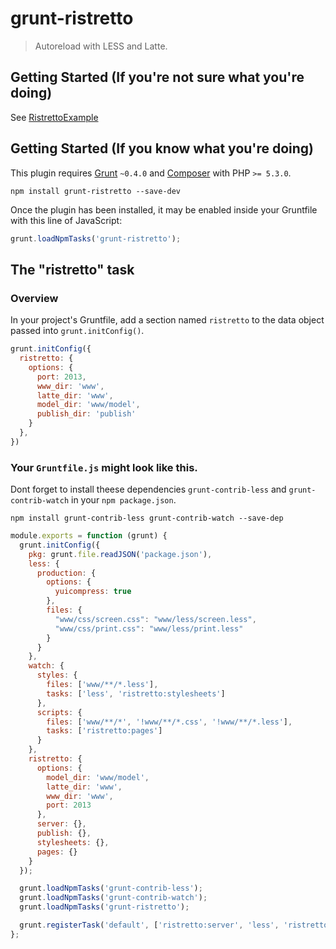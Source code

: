 # grunt-ristretto

> Autoreload with LESS and Latte.

## Getting Started (If you're not sure what you're doing)

See [RistrettoExample](https://github.com/ViliamKopecky/RistrettoExample)

## Getting Started (If you know what you're doing)
This plugin requires [Grunt](http://gruntjs.com/) `~0.4.0` and [Composer](http://getcomposer.org/) with PHP `>= 5.3.0`.

```shell
npm install grunt-ristretto --save-dev
```

Once the plugin has been installed, it may be enabled inside your Gruntfile with this line of JavaScript:

```js
grunt.loadNpmTasks('grunt-ristretto');
```

## The "ristretto" task

### Overview
In your project's Gruntfile, add a section named `ristretto` to the data object passed into `grunt.initConfig()`.

```js
grunt.initConfig({
  ristretto: {
    options: {
      port: 2013,
      www_dir: 'www',
      latte_dir: 'www',
      model_dir: 'www/model',
      publish_dir: 'publish'
    }
  },
})
```

### Your `Gruntfile.js` might look like this.

Dont forget to install theese dependencies `grunt-contrib-less` and `grunt-contrib-watch` in your `npm package.json`.

```shell
npm install grunt-contrib-less grunt-contrib-watch --save-dep
```

```js
module.exports = function (grunt) {
  grunt.initConfig({
    pkg: grunt.file.readJSON('package.json'),
    less: {
      production: {
        options: {
          yuicompress: true
        },
        files: {
          "www/css/screen.css": "www/less/screen.less",
          "www/css/print.css": "www/less/print.less"
        }
      }
    },
    watch: {
      styles: {
        files: ['www/**/*.less'],
        tasks: ['less', 'ristretto:stylesheets']
      },
      scripts: {
        files: ['www/**/*', '!www/**/*.css', '!www/**/*.less'],
        tasks: ['ristretto:pages']
      }
    },
    ristretto: {
      options: {
        model_dir: 'www/model',
        latte_dir: 'www',
        www_dir: 'www',
        port: 2013
      },
      server: {},
      publish: {},
      stylesheets: {},
      pages: {}
    }
  });

  grunt.loadNpmTasks('grunt-contrib-less');
  grunt.loadNpmTasks('grunt-contrib-watch');
  grunt.loadNpmTasks('grunt-ristretto');

  grunt.registerTask('default', ['ristretto:server', 'less', 'ristretto:pages', 'watch']);
};
```
